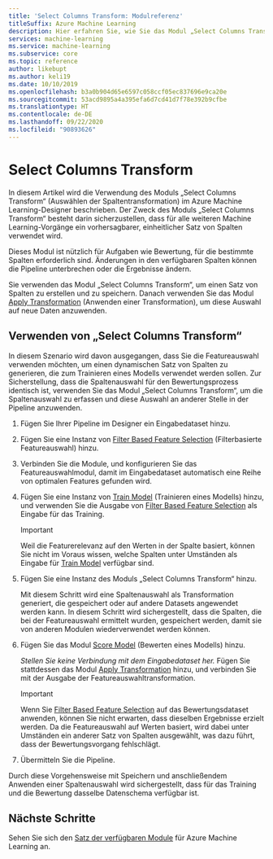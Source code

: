 ```yaml
---
title: 'Select Columns Transform: Modulreferenz'
titleSuffix: Azure Machine Learning
description: Hier erfahren Sie, wie Sie das Modul „Select Columns Transform“ (Auswählen von Spaltentransformation) in Azure Machine Learning verwenden, um eine Transformation zu erstellen, in der dieselbe Teilmenge von Spalten wie im angegebenen Dataset ausgewählt wird.
services: machine-learning
ms.service: machine-learning
ms.subservice: core
ms.topic: reference
author: likebupt
ms.author: keli19
ms.date: 10/10/2019
ms.openlocfilehash: b3a0b904d65e6597c058ccf05ec837696e9ca20e
ms.sourcegitcommit: 53acd9895a4a395efa6d7cd41d7f78e392b9cfbe
ms.translationtype: HT
ms.contentlocale: de-DE
ms.lasthandoff: 09/22/2020
ms.locfileid: "90893626"
---
```

# <a name="select-columns-transform"></a>Select Columns Transform

In diesem Artikel wird die Verwendung des Moduls „Select Columns Transform“ (Auswählen der Spaltentransformation) im Azure Machine Learning-Designer beschrieben. Der Zweck des Moduls „Select Columns Transform“ besteht darin sicherzustellen, dass für alle weiteren Machine Learning-Vorgänge ein vorhersagbarer, einheitlicher Satz von Spalten verwendet wird.

Dieses Modul ist nützlich für Aufgaben wie Bewertung, für die bestimmte Spalten erforderlich sind. Änderungen in den verfügbaren Spalten können die Pipeline unterbrechen oder die Ergebnisse ändern.

Sie verwenden das Modul „Select Columns Transform“, um einen Satz von Spalten zu erstellen und zu speichern. Danach verwenden Sie das Modul [Apply Transformation](apply-transformation.md) (Anwenden einer Transformation), um diese Auswahl auf neue Daten anzuwenden.

## <a name="how-to-use-select-columns-transform"></a>Verwenden von „Select Columns Transform“

In diesem Szenario wird davon ausgegangen, dass Sie die Featureauswahl verwenden möchten, um einen dynamischen Satz von Spalten zu generieren, die zum Trainieren eines Modells verwendet werden sollen. Zur Sicherstellung, dass die Spaltenauswahl für den Bewertungsprozess identisch ist, verwenden Sie das Modul „Select Columns Transform“, um die Spaltenauswahl zu erfassen und diese Auswahl an anderer Stelle in der Pipeline anzuwenden.

1. Fügen Sie Ihrer Pipeline im Designer ein Eingabedataset hinzu.

2. Fügen Sie eine Instanz von [Filter Based Feature Selection](filter-based-feature-selection.md) (Filterbasierte Featureauswahl) hinzu.

3. Verbinden Sie die Module, und konfigurieren Sie das Featureauswahlmodul, damit im Eingabedataset automatisch eine Reihe von optimalen Features gefunden wird.

4. Fügen Sie eine Instanz von [Train Model](train-model.md) (Trainieren eines Modells) hinzu, und verwenden Sie die Ausgabe von [Filter Based Feature Selection](filter-based-feature-selection.md) als Eingabe für das Training.

    > [!IMPORTANT]
    > Weil die Featurerelevanz auf den Werten in der Spalte basiert, können Sie nicht im Voraus wissen, welche Spalten unter Umständen als Eingabe für [Train Model](train-model.md) verfügbar sind.  
5. Fügen Sie eine Instanz des Moduls „Select Columns Transform“ hinzu. 

    Mit diesem Schritt wird eine Spaltenauswahl als Transformation generiert, die gespeichert oder auf andere Datasets angewendet werden kann. In diesem Schritt wird sichergestellt, dass die Spalten, die bei der Featureauswahl ermittelt wurden, gespeichert werden, damit sie von anderen Modulen wiederverwendet werden können.

6. Fügen Sie das Modul [Score Model](score-model.md) (Bewerten eines Modells) hinzu. 

   *Stellen Sie keine Verbindung mit dem Eingabedataset her.* Fügen Sie stattdessen das Modul [Apply Transformation](apply-transformation.md) hinzu, und verbinden Sie mit der Ausgabe der Featureauswahltransformation.

   > [!IMPORTANT]
   > Wenn Sie [Filter Based Feature Selection](filter-based-feature-selection.md) auf das Bewertungsdataset anwenden, können Sie nicht erwarten, dass dieselben Ergebnisse erzielt werden. Da die Featureauswahl auf Werten basiert, wird dabei unter Umständen ein anderer Satz von Spalten ausgewählt, was dazu führt, dass der Bewertungsvorgang fehlschlägt.
7. Übermitteln Sie die Pipeline.

Durch diese Vorgehensweise mit Speichern und anschließendem Anwenden einer Spaltenauswahl wird sichergestellt, dass für das Training und die Bewertung dasselbe Datenschema verfügbar ist.


## <a name="next-steps"></a>Nächste Schritte

Sehen Sie sich den [Satz der verfügbaren Module](module-reference.md) für Azure Machine Learning an. 
